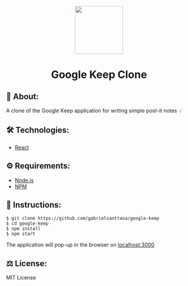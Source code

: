 <div align="center">
  <img src="https://i.pinimg.com/originals/09/96/92/099692d1d651d51b7caf3040fce0f748.png" width="130" height="130"/>  
</div>

###

# <div align="center">Google Keep Clone</div>

## 📎 About:

A clone of the Google Keep application for writing simple post-it notes 💡 

## 🛠️ Technologies:

<ul>
  <li><a href="https://reactjs.org/">React</a></li>
</ul>

## ⚙️ Requirements:

<ul>
 <li><a href="https://nodejs.org/en">Node.js</a></li>
  <li><a href="https://www.npmjs.com/">NPM</a></li>
</ul>

## 🚀 Instructions:

```
$ git clone https://github.com/gabrielsanttana/google-keep
$ cd google-keep
$ npm install
$ npm start
```

The application will pop-up in the browser on [localhost:3000](/localhost:3000)

## ⚖️ License:

MIT License
